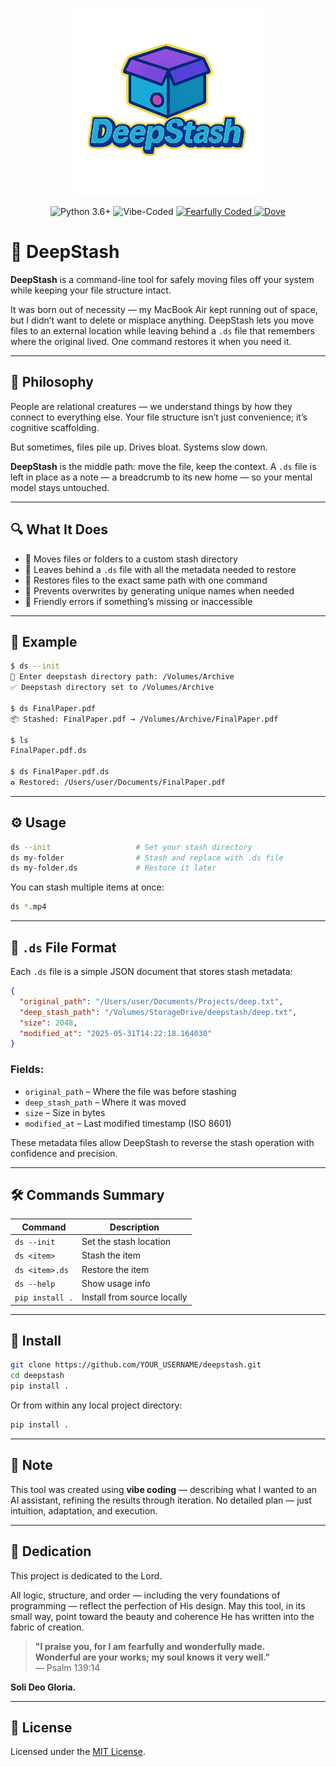 <p align="center">
  <img src="logo.png" alt="DeepStash logo" width="300"/>
</p>

<p align="center">
  <img alt="Python 3.6+" src="https://img.shields.io/badge/Python-3.6+-blue?logo=python&logoColor=white&style=flat-square"/>
  <img alt="Vibe-Coded" src="https://img.shields.io/badge/Vibe%20Coded-%F0%9F%92%8C-purple?style=flat-square"/>
  <a href="#-dedication">
    <img alt="Fearfully Coded" src="https://img.shields.io/badge/Fearfully%20Coded-blue?style=flat-square"/>
    <img alt="Dove" src="https://img.shields.io/badge/-🕊️-222222?style=flat-square"/>
  </a>
</p>

# 🧳 DeepStash

**DeepStash** is a command-line tool for safely moving files off your system while keeping your file structure intact.

It was born out of necessity — my MacBook Air kept running out of space, but I didn’t want to delete or misplace anything. DeepStash lets you move files to an external location while leaving behind a `.ds` file that remembers where the original lived. One command restores it when you need it.

---

## 🧠 Philosophy

People are relational creatures — we understand things by how they connect to everything else. Your file structure isn’t just convenience; it’s cognitive scaffolding.

But sometimes, files pile up. Drives bloat. Systems slow down.

**DeepStash** is the middle path: move the file, keep the context. A `.ds` file is left in place as a note — a breadcrumb to its new home — so your mental model stays untouched.

---

## 🔍 What It Does

- 📁 Moves files or folders to a custom stash directory  
- 📝 Leaves behind a `.ds` file with all the metadata needed to restore  
- 🧭 Restores files to the exact same path with one command  
- 🧠 Prevents overwrites by generating unique names when needed  
- 🚫 Friendly errors if something’s missing or inaccessible  

---

## 🧪 Example

```bash
$ ds --init
📁 Enter deepstash directory path: /Volumes/Archive
✅ Deepstash directory set to /Volumes/Archive

$ ds FinalPaper.pdf
📦 Stashed: FinalPaper.pdf → /Volumes/Archive/FinalPaper.pdf

$ ls
FinalPaper.pdf.ds

$ ds FinalPaper.pdf.ds
♻️ Restored: /Users/user/Documents/FinalPaper.pdf
```

---

## ⚙️ Usage

```bash
ds --init                   # Set your stash directory
ds my-folder                # Stash and replace with .ds file
ds my-folder.ds             # Restore it later
```

You can stash multiple items at once:

```bash
ds *.mp4
```

---

## 📄 `.ds` File Format

Each `.ds` file is a simple JSON document that stores stash metadata:

```json
{
  "original_path": "/Users/user/Documents/Projects/deep.txt",
  "deep_stash_path": "/Volumes/StorageDrive/deepstash/deep.txt",
  "size": 2048,
  "modified_at": "2025-05-31T14:22:18.164030"
}
```

### Fields:
- `original_path` – Where the file was before stashing  
- `deep_stash_path` – Where it was moved  
- `size` – Size in bytes  
- `modified_at` – Last modified timestamp (ISO 8601)  

These metadata files allow DeepStash to reverse the stash operation with confidence and precision.

---

## 🛠️ Commands Summary

| Command | Description |
|---------|-------------|
| `ds --init` | Set the stash location |
| `ds <item>` | Stash the item |
| `ds <item>.ds` | Restore the item |
| `ds --help` | Show usage info |
| `pip install .` | Install from source locally |

---

## 🚀 Install

```bash
git clone https://github.com/YOUR_USERNAME/deepstash.git
cd deepstash
pip install .
```

Or from within any local project directory:

```bash
pip install .
```

---

## 🤖 Note

This tool was created using **vibe coding** — describing what I wanted to an AI assistant, refining the results through iteration. No detailed plan — just intuition, adaptation, and execution.

---

## 🙏 Dedication

This project is dedicated to the Lord.

All logic, structure, and order — including the very foundations of programming — reflect the perfection of His design. May this tool, in its small way, point toward the beauty and coherence He has written into the fabric of creation.

> **"I praise you, for I am fearfully and wonderfully made.  
> Wonderful are your works; my soul knows it very well."**  
> — Psalm 139:14

**Soli Deo Gloria.**

---

## 📄 License

Licensed under the [MIT License](LICENSE).
